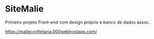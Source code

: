 # SiteMalie
Primeiro projeto Front-end com design próprio e banco de dados  assoc.

https://malieconfeitaria.000webhostapp.com/
